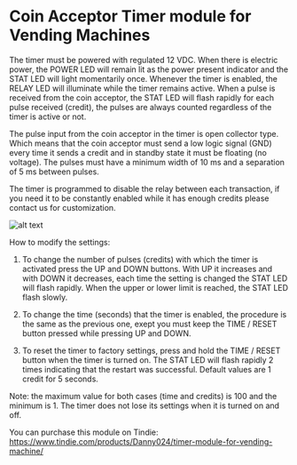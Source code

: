 # Coin Acceptor Timer module for Vending Machines

The timer must be powered with regulated 12 VDC. When there is electric power, the POWER LED will remain lit as the power present indicator and the STAT LED will light momentarily once. Whenever the timer is enabled, the RELAY LED will illuminate while the timer remains active. When a pulse is received from the coin acceptor, the STAT LED will flash rapidly for each pulse received (credit), the pulses are always counted regardless of the timer is active or not.

The pulse input from the coin acceptor in the timer is open collector type. Which means that the coin acceptor must send a low logic signal (GND) every time it sends a credit and in standby state it must be floating (no voltage). The pulses must have a minimum width of 10 ms and a separation of 5 ms between pulses.

The timer is programmed to disable the relay between each transaction, if you need it to be constantly enabled while it has enough credits please contact us for customization.

![alt text](https://github.com/DAFRELECTRONICS/coin_acceptor_timer/blob/master/preview.png?raw=true)

How to modify the settings:

1. To change the number of pulses (credits) with which the timer is activated press the UP and DOWN buttons. With UP it increases and with DOWN it decreases, each time the setting is changed the STAT LED will flash rapidly. When the upper or lower limit is reached, the STAT LED flash slowly.

2. To change the time (seconds) that the timer is enabled, the procedure is the same as the previous one, exept you must keep the TIME / RESET button pressed while pressing UP and DOWN.

3. To reset the timer to factory settings, press and hold the TIME / RESET button when the timer is turned on. The STAT LED will flash rapidly 2 times indicating that the restart was successful. Default values are 1 credit for 5 seconds.

Note: the maximum value for both cases (time and credits) is 100 and the minimum is 1.
The timer does not lose its settings when it is turned on and off.

You can purchase this module on Tindie: https://www.tindie.com/products/Danny024/timer-module-for-vending-machine/
